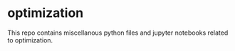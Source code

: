 # optimization

This repo contains miscellanous python files and jupyter notebooks related to optimization.
